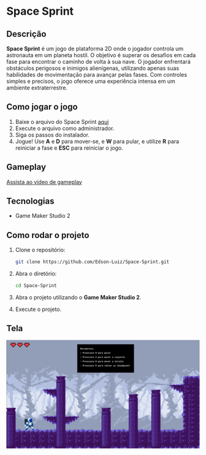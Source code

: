 # Space Sprint

## Descrição

**Space Sprint** é um jogo de plataforma 2D onde o jogador controla um astronauta em um planeta hostil. O objetivo é superar os desafios em cada fase para encontrar o caminho de volta à sua nave. O jogador enfrentará obstáculos perigosos e inimigos alienígenas, utilizando apenas suas habilidades de movimentação para avançar pelas fases. Com controles simples e precisos, o jogo oferece uma experiência intensa em um ambiente extraterrestre.

## Como jogar o jogo

1. Baixe o arquivo do Space Sprint [aqui](https://www.mediafire.com/file/0gwz4i0n0i6zxgj/SPACE_SPRINT.exe/file)
2. Execute o arquivo como administrador.
3. Siga os passos do instalador.
4. Jogue! Use **A** e **D** para mover-se, e **W** para pular, e utilize **R** para reiniciar a fase e **ESC** para reiniciar o jogo.

## Gameplay

[Assista ao vídeo de gameplay](https://youtu.be/k-bqz5B9xl0)


## Tecnologias

- Game Maker Studio 2

## Como rodar o projeto

1. Clone o repositório:

    ```bash
    git clone https://github.com/Edson-Luiz/Space-Sprint.git
    ```

2. Abra o diretório:

    ```bash
    cd Space-Sprint
    ```

3. Abra o projeto utilizando o **Game Maker Studio 2**.

4. Execute o projeto.

## Tela

  <img src="./img/imgspasprin.png" alt="Tela do player parado">



